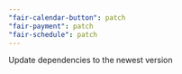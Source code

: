```yaml
---
"fair-calendar-button": patch
"fair-payment": patch
"fair-schedule": patch
---
```


Update dependencies to the newest version

